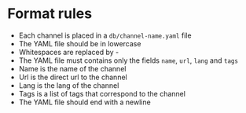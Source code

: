# Format rules

* Each channel is placed in a `db/channel-name.yaml` file
* The YAML file should be in lowercase
* Whitespaces are replaced by -
* The YAML file must contains only the fields `name`, `url`, `lang` and `tags`
* Name is the name of the channel
* Url is the direct url to the channel
* Lang is the lang of the channel
* Tags is a list of tags that correspond to the channel
* The YAML file should end with a newline

